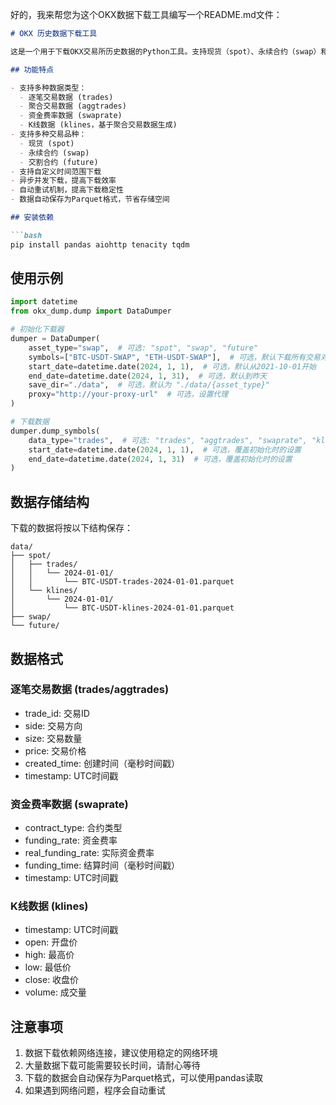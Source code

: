 好的，我来帮您为这个OKX数据下载工具编写一个README.md文件：

```markdown
# OKX 历史数据下载工具

这是一个用于下载OKX交易所历史数据的Python工具。支持现货（spot）、永续合约（swap）和交割合约（future）的交易数据下载。

## 功能特点

- 支持多种数据类型：
  - 逐笔交易数据 (trades)
  - 聚合交易数据 (aggtrades)
  - 资金费率数据 (swaprate)
  - K线数据 (klines，基于聚合交易数据生成)
- 支持多种交易品种：
  - 现货 (spot)
  - 永续合约 (swap)
  - 交割合约 (future)
- 支持自定义时间范围下载
- 异步并发下载，提高下载效率
- 自动重试机制，提高下载稳定性
- 数据自动保存为Parquet格式，节省存储空间

## 安装依赖

```bash
pip install pandas aiohttp tenacity tqdm
```

## 使用示例

```python
import datetime
from okx_dump.dump import DataDumper

# 初始化下载器
dumper = DataDumper(
    asset_type="swap",  # 可选: "spot", "swap", "future"
    symbols=["BTC-USDT-SWAP", "ETH-USDT-SWAP"],  # 可选，默认下载所有交易对
    start_date=datetime.date(2024, 1, 1),  # 可选，默认从2021-10-01开始
    end_date=datetime.date(2024, 1, 31),  # 可选，默认到昨天
    save_dir="./data",  # 可选，默认为 "./data/{asset_type}"
    proxy="http://your-proxy-url"  # 可选，设置代理
)

# 下载数据
dumper.dump_symbols(
    data_type="trades",  # 可选: "trades", "aggtrades", "swaprate", "klines"
    start_date=datetime.date(2024, 1, 1),  # 可选，覆盖初始化时的设置
    end_date=datetime.date(2024, 1, 31)  # 可选，覆盖初始化时的设置
)
```

## 数据存储结构

下载的数据将按以下结构保存：
```
data/
├── spot/
│   ├── trades/
│   │   └── 2024-01-01/
│   │       └── BTC-USDT-trades-2024-01-01.parquet
│   └── klines/
│       └── 2024-01-01/
│           └── BTC-USDT-klines-2024-01-01.parquet
├── swap/
└── future/
```

## 数据格式

### 逐笔交易数据 (trades/aggtrades)
- trade_id: 交易ID
- side: 交易方向
- size: 交易数量
- price: 交易价格
- created_time: 创建时间（毫秒时间戳）
- timestamp: UTC时间戳

### 资金费率数据 (swaprate)
- contract_type: 合约类型
- funding_rate: 资金费率
- real_funding_rate: 实际资金费率
- funding_time: 结算时间（毫秒时间戳）
- timestamp: UTC时间戳

### K线数据 (klines)
- timestamp: UTC时间戳
- open: 开盘价
- high: 最高价
- low: 最低价
- close: 收盘价
- volume: 成交量

## 注意事项

1. 数据下载依赖网络连接，建议使用稳定的网络环境
2. 大量数据下载可能需要较长时间，请耐心等待
3. 下载的数据会自动保存为Parquet格式，可以使用pandas读取
4. 如果遇到网络问题，程序会自动重试
```
